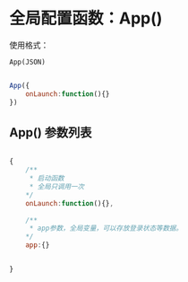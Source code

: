 
# 全局配置函数：App()  

使用格式：

`App(JSON)`

````javaScript

App({
    onLaunch:function(){}
})

````

## App() 参数列表

````javaScript

{   
    /**
     * 启动函数
     * 全局只调用一次
    */
    onLaunch:function(){},
    
    /**
     * app参数，全局变量，可以存放登录状态等数据。
    */
    app:{}


}

````